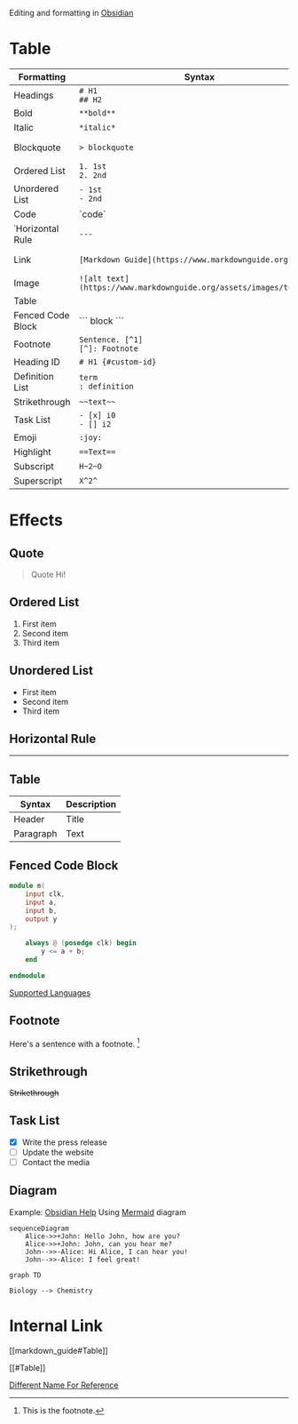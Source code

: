 Editing and formatting in [Obsidian](https://help.obsidian.md/Editing+and+formatting/Editing+and+previewing+Markdown)

# Table

| Formatting | Syntax | Effect | Supported |
| ----------- | ----------- | ----------- | - |
| Headings | `# H1` <br /> `## H2` | Y |
| Bold | ``**bold**`` | **bold** | Y |
| Italic | `*italic*` | *italic* | Y |
| Blockquote | `> blockquote` | > blockquote | Y |
| Ordered List | `1. 1st` <br/> `2. 2nd` | Y |
| Unordered List | `- 1st` <br/> `- 2nd` | Y |
| Code | \`code\` | `code` | Y |
| ˙Horizontal Rule | `---` | --- | Y |
| Link | `[Markdown Guide](https://www.markdownguide.org)` | [Markdown Guide](https://www.markdownguide.org) | Y |
| Image | `![alt text](https://www.markdownguide.org/assets/images/tux.png)` | ![alt text](https://www.markdownguide.org/assets/images/tux.png) | Y |
| Table |  |  | Y |
| Fenced Code Block | \``` block \``` |  | Y |
| Footnote | `Sentence. [^1]` <br/> `[^]: Footnote` |  | Y |
| Heading ID | `# H1 {#custom-id}` |  | N |
| Definition List | `term` <br/> `: definition` |  | N |
| Strikethrough | `~~text~~` | ~~text~~ | Y |
| Task List | `- [x] i0` <br/> `- [] i2` |  | Y |
| Emoji | `:joy:` | :joy: | N |
| Highlight | `==Text==` | ==Text== | Y |
| Subscript | `H~2~O` | H~2~O | N |
| Superscript | `X^2^` | X^2^ | N |

# Effects

## Quote

> Quote
> Hi!

## Ordered List

1. First item
2. Second item
3. Third item

## Unordered List  

- First item
- Second item
- Third item

## Horizontal Rule

---
## Table

| Syntax | Description |
| ----------- | ----------- |
| Header | Title |
| Paragraph | Text |

## Fenced Code Block

```verilog
module m(
	input clk,
	input a,
	input b,
	output y
);

	always @ (posedge clk) begin
		y <= a + b;
	end

endmodule
```

[Supported Languages](https://prismjs.com/#supported-languages)

## Footnote

Here's a sentence with a footnote. [^1]
[^1]: This is the footnote.

## Strikethrough

~~Strikethrough~~

## Task List

- [x] Write the press release
- [ ] Update the website
- [ ] Contact the media

## Diagram

Example: [Obsidian Help](https://help.obsidian.md/Editing+and+formatting/Advanced+formatting+syntax)
Using [Mermaid](https://mermaid.js.org/#/) diagram

```mermaid
sequenceDiagram
    Alice->>+John: Hello John, how are you?
    Alice->>+John: John, can you hear me?
    John-->>-Alice: Hi Alice, I can hear you!
    John-->>-Alice: I feel great!
```


```mermaid
graph TD

Biology --> Chemistry
```



# Internal Link
[[markdown_guide#Table]]

[[#Table]]

[Different Name For Reference](#Table)

